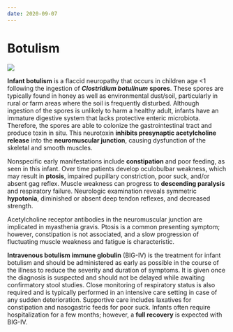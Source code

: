 ```yaml
---
date: 2020-09-07
---
```


# Botulism

<!-- infant botulism cause, pathology, symptoms, vs MG sx, treatment -->

![](https://photos.thisispiggy.com/file/wikiFiles/image-20191224100802220.png)

**Infant botulism** is a flaccid neuropathy that occurs in children age <1 following the ingestion of **_Clostridium botulinum_** **spores**.  These spores are typically found in honey as well as environmental  dust/soil, particularly in rural or farm areas where the soil is  frequently disturbed. Although ingestion of the spores is unlikely to  harm a healthy adult, infants have an immature digestive system that  lacks protective enteric microbiota. Therefore, the spores are able to  colonize the gastrointestinal tract and produce toxin in situ. This  neurotoxin **inhibits presynaptic acetylcholine release** into the **neuromuscular junction**, causing dysfunction of the skeletal and smooth muscles.

Nonspecific early manifestations include **constipation** and poor feeding, as seen in this infant. Over time patients develop oculobulbar weakness, which may result in **ptosis**, impaired pupillary constriction, poor suck, and/or absent gag reflex. Muscle weakness can progress to **descending paralysis** and respiratory failure. Neurologic examination reveals symmetric **hypotonia**, diminished or absent deep tendon reflexes, and decreased strength.

Acetylcholine receptor antibodies in the neuromuscular junction are implicated in myasthenia gravis. Ptosis is a common presenting symptom; however, constipation is not associated, and a slow progression of  fluctuating muscle weakness and fatigue is characteristic.

**Intravenous botulism immune globulin** (BIG-IV) is the  treatment for infant botulism and should be administered as early as  possible in the course of the illness to reduce the severity and  duration of symptoms. It is given once the diagnosis is suspected and  should not be delayed while awaiting confirmatory stool studies. Close  monitoring of respiratory status is also required and is typically  performed in an intensive care setting in case of any sudden  deterioration. Supportive care includes laxatives for constipation and  nasogastric feeds for poor suck. Infants often require hospitalization  for a few months; however, a **full recovery** is expected with BIG-IV.
